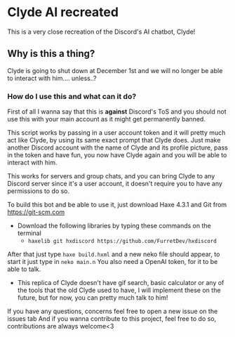 # Clyde AI recreated

This is a very close recreation of the Discord's AI chatbot, Clyde!

## Why is this a thing?
Clyde is going to shut down at December 1st and we will no longer be able to interact with him.... unless..?

### How do I use this and what can it do?
First of all I wanna say that this is **against** Discord's ToS and you should not use this with your main account as it might get permanently banned.

This script works by passing in a user account token and it will pretty much act like Clyde, by using its same exact prompt that Clyde does.
Just make another Discord account with the name of Clyde and its profile picture, pass in the token and have fun, you now have Clyde again and you will be able to interact with him.

This works for servers and group chats, and you can bring Clyde to any Discord server since it's a user account, it doesn't require you to have any permissions to do so.

To build this bot and be able to use it, just download Haxe 4.3.1 and Git from https://git-scm.com

- Download the following libraries by typing these commands on the terminal
   - `haxelib git hxdiscord https://github.com/FurretDev/hxdiscord`

After that just type `haxe build.hxml` and a new neko file should appear, to start it just type in `neko main.n`
You also need a OpenAI token, for it to be able to talk.

- This replica of Clyde doesn't have gif search, basic calculator or any of the tools that the old Clyde used to have, I will implement these on the future, but for now, you can pretty much talk to him!

If you have any questions, concerns feel free to open a new issue on the issues tab
And if you wanna contribute to this project, feel free to do so, contributions are always welcome<3
